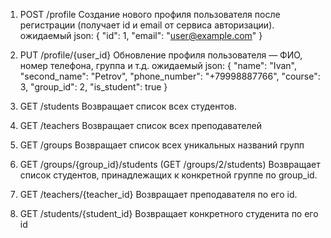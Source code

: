 
1) POST /profile
Создание нового профиля пользователя после регистрации (получает id и email от сервиса авторизации).
ожидаемый json: {
  "id": 1,
  "email": "user@example.com"
}

2) PUT /profile/{user_id}
Обновление профиля пользователя — ФИО, номер телефона, группа и т.д.
ожидаемый json: {
  "name": "Ivan",
  "second_name": "Petrov",
  "phone_number": "+79998887766",
  "course": 3,
  "group_id": 2,
  "is_student": true
}

3)  GET /students
Возвращает список всех студентов.

4) GET /teachers
Возвращает список всех преподавателей

5) GET /groups
Возвращает список всех уникальных названий групп

6) GET /groups/{group_id}/students (GET /groups/2/students)
Возвращает список студентов, принадлежащих к конкретной группе по group_id.

7) GET /teachers/{teacher_id}
Возвращает преподавателя по его id.

8) GET /students/{student_id}
Возвращает конкретного студенита по его id


